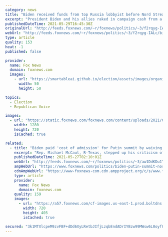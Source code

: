 ```yaml
---
category: news
title: "Biden received funds from top Russia lobbyist before Nord Stream 2 giveaway"
excerpt: "President Biden and his allies raked in campaign cash from a top Russia lobbyist in 2020, just months before his administration’s decision to scrap sanctions on a controversial firm building a Russian oil pipeline to Germany."
publishedDateTime: 2021-05-29T16:45:30Z
originalUrl: "http://feeds.foxnews.com/~r/foxnews/politics/~3/f2rqyg-IALc/biden-received-funds-from-top-russia-lobbyist-before-nord-stream-2-giveaway"
webUrl: "http://feeds.foxnews.com/~r/foxnews/politics/~3/f2rqyg-IALc/biden-received-funds-from-top-russia-lobbyist-before-nord-stream-2-giveaway"
type: article
quality: 153
heat: -1
published: false

provider:
  name: Fox News
  domain: foxnews.com
  images:
    - url: "https://smartableai.github.io/election/assets/images/organizations/foxnews.com-50x50.jpg"
      width: 50
      height: 50

topics:
  - Election
  - Republican Voice

images:
  - url: "https://static.foxnews.com/foxnews.com/content/uploads/2021/04/GettyImages-1312682563.jpg"
    width: 1280
    height: 720
    isCached: true

related:
  - title: "Biden paid 'cost of admission' for Putin summit by waiving Nord Stream pipeline sanctions: Rep. McCaul"
    excerpt: "Rep. Michael McCaul, R-Texas, stepped up his criticism of President Biden’s decision to lift sanctions on the Nord Stream 2 pipeline on Wednesday, arguing the move was the “cost of admission” for the White House’s upcoming meeting with Russian President Vladmir Putin."
    publishedDateTime: 2021-05-27T02:10:01Z
    webUrl: "http://feeds.foxnews.com/~r/foxnews/politics/~3/aw1DdKDu1T8/biden-putin-summit-nord-stream-pipeline-sanctions-rep-mccaul"
    ampWebUrl: "https://www.foxnews.com/politics/biden-putin-summit-nord-stream-pipeline-sanctions-rep-mccaul.amp"
    cdnAmpWebUrl: "https://www-foxnews-com.cdn.ampproject.org/c/s/www.foxnews.com/politics/biden-putin-summit-nord-stream-pipeline-sanctions-rep-mccaul.amp"
    type: article
    provider:
      name: Fox News
      domain: foxnews.com
    quality: 159
    images:
      - url: "https://a57.foxnews.com/cf-images.us-east-1.prod.boltdns.net/v1/static/694940094001/1b110f4f-f2ca-4053-bd9b-c38d128cb2f2/9d45c54d-6a5d-470a-af4a-81d4d5e8c31f/1280x720/match/720/405/image.jpg?ve=1&tl=1"
        width: 720
        height: 405
        isCached: true

secured: "3k1MTXlcpeM9zvFBF+dDd6XyLRetbJIfjLzqbEndADrIYBzw99MWsw6L0oyf0Uv76ej4gSB9VoKHAdDe1n/nyAhzPytG0pABv/FBVkkOFsI6ol5THDV4yzt2Apd0yldXDFh30Q/TpxBvcaapvEqoMfkTVfbdVe/YZRUoCLw7uxLSnqt68OAtD1rQL54go61awQeUEluxo1vA34r7LlRAr9NmZggMC5eCO2lljnUWrLPGETbCHhYJlZhfHg0Xpxz/rCaMDbUalsc8kkL3crfJ7mdwXUGW7gQh2zDVvPiKK6fuZt1ke4Oz4AcUGIIHcTJ0AADFMNp6GVxQLnUXygpPVn/ZLzyNKs5wnrhcRwbqw+w=;9Kvvl8w2puvnnYZa5cwcaw=="
---
```


